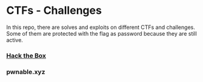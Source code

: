 # CTFs - Challenges
In this repo, there are solves and exploits on different CTFs and challenges.
Some of them are protected with the flag as password because they are still active.

### [Hack the Box](https://github.com/w3th4nds/CTFs/tree/master/Hack_the_Box)

### pwnable.xyz
